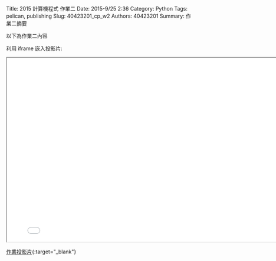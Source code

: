Title: 2015 計算機程式 作業二
Date: 2015-9/25 2:36
Category: Python
Tags: pelican, publishing
Slug: 40423201_cp_w2
Authors: 40423201
Summary: 作業二摘要

以下為作業二內容

利用 iframe 嵌入投影片:

<iframe src="40423201_cp_w2_p.html" width="800" height="500"></iframe>

[作業投影片](40423201_cp_w2_p.html){:target="_blank"}